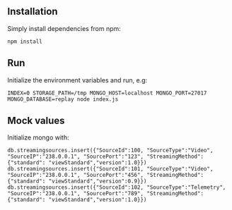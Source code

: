## Installation
Simply install dependencies from npm:
```
npm install
```

## Run
Initialize the environment variables and run, e.g:
```
INDEX=0 STORAGE_PATH=/tmp MONGO_HOST=localhost MONGO_PORT=27017 MONGO_DATABASE=replay node index.js 
```

## Mock values
Initialize mongo with:
```
db.streamingsources.insert({"SourceId":100, "SourceType":"Video", "SourceIP":"238.0.0.1", "SourcePort":"123", "StreamingMethod":{"standard": "viewStandard","version":1.0}})
db.streamingsources.insert({"SourceId":101, "SourceType":"Video", "SourceIP":"238.0.0.1", "SourcePort":"456", "StreamingMethod":{"standard": "viewStandard","version":0.9}})
db.streamingsources.insert({"SourceId":102, "SourceType":"Telemetry", "SourceIP":"238.0.0.1", "SourcePort":"789", "StreamingMethod":{"standard": "viewStandard","version":1.0}})
```
